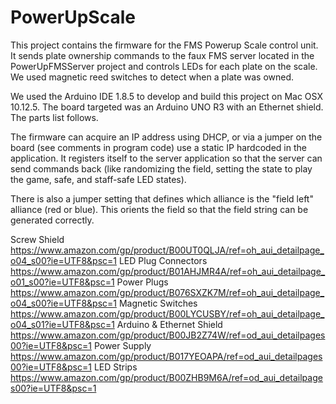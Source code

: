# PowerUpScale

This project contains the firmware for the FMS Powerup Scale control unit.  It sends plate ownership commands to the faux FMS server located in the PowerUpFMSServer project and controls LEDs for each plate on the scale.  We used magnetic reed switches to detect when a plate was owned.

We used the Arduino IDE 1.8.5 to develop and build this project on Mac OSX 10.12.5.  The board targeted was an Arduino UNO R3 with an Ethernet shield.  The parts list follows.

The firmware can acquire an IP address using DHCP, or via a jumper on the board (see comments in program code) use a static IP hardcoded in the application.  It registers itself to the server application so that the server can send commands back (like randomizing the field, setting the state to play the game, safe, and staff-safe LED states).

There is also a jumper setting that defines which alliance is the "field left" alliance (red or blue).  This orients the field so that the field string can be generated correctly.

Screw Shield https://www.amazon.com/gp/product/B00UT0QLJA/ref=oh_aui_detailpage_o04_s00?ie=UTF8&psc=1
LED Plug Connectors https://www.amazon.com/gp/product/B01AHJMR4A/ref=oh_aui_detailpage_o01_s00?ie=UTF8&psc=1
Power Plugs https://www.amazon.com/gp/product/B076SXZK7M/ref=oh_aui_detailpage_o04_s00?ie=UTF8&psc=1
Magnetic Switches https://www.amazon.com/gp/product/B00LYCUSBY/ref=oh_aui_detailpage_o04_s01?ie=UTF8&psc=1
Arduino & Ethernet Shield https://www.amazon.com/gp/product/B00JB2Z74W/ref=od_aui_detailpages00?ie=UTF8&psc=1
Power Supply https://www.amazon.com/gp/product/B017YEOAPA/ref=od_aui_detailpages00?ie=UTF8&psc=1
LED Strips https://www.amazon.com/gp/product/B00ZHB9M6A/ref=od_aui_detailpages00?ie=UTF8&psc=1
